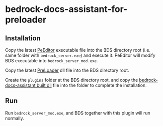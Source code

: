 # bedrock-docs-assistant-for-preloader

## Installation

Copy the latest [PeEditor](https://github.com/LiteLDev/PeEditor) executable file into the BDS directory root (i.e. same folder with `bedrock_server.exe`) and execute it. PeEditor will modify BDS executable into `bedrock_server_mod.exe`.

Copy the latest [PreLoader](https://github.com/LiteLDev/PreLoader) dll file into the BDS directory root.

Create the `plugins` folder at the BDS directory root, and copy the [bedrock-docs-assistant built dll](https://github.com/MiemieMethod/bedrock-docs-assistant-for-preloader/releases) file into the folder to complete the installation.

## Run

Run `bedrock_server_mod.exe`, and BDS together with this plugin will run normally.
